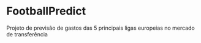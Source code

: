 # FootballPredict
Projeto de previsão de gastos das 5 principais ligas europeias no mercado de transferência

